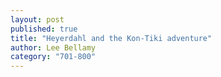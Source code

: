 ```yaml
---
layout: post
published: true
title: "Heyerdahl and the Kon-Tiki adventure"
author: Lee Bellamy
category: "701-800"
---
```


